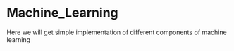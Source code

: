 # Machine_Learning
Here we will get simple implementation of different components of machine learning
